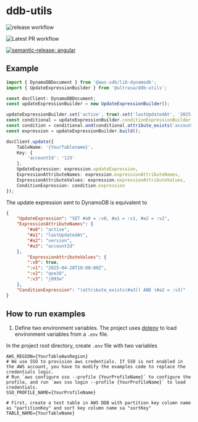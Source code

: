 # ddb-utils

![release workflow](https://github.com/Nan0416/ddb-utils/actions/workflows/release.yml/badge.svg)

![Latest PR workflow](https://github.com/Nan0416/ddb-utils/actions/workflows/pr.yml/badge.svg)

[![semantic-release: angular](https://img.shields.io/badge/semantic--release-angular-e10079?logo=semantic-release)](https://github.com/semantic-release/semantic-release)


## Example

```ts
import { DynamoDBDocument } from '@aws-sdk/lib-dynamodb';
import { UpdateExpressionBuilder } from '@ultrasa/ddb-utils';

const docClient: DynamoDBDocument;
const updateExpressionBuilder = new UpdateExpressionBuilder();

updateExpressionBuilder.set('active', true).set('lastUpdatedAt', '2025-04-28T10:00:00Z').set('version', 'qoe38');
const conditional = updateExpressionBuilder.conditionExpressionBuilder;
const condition = conditional.and(conditional.attribute_exists('accountId'), conditional.equal('version', 'j893w'));
const expression = updateExpressionBuilder.build();

docClient.update({
    TableName: '{YourTablename}',
    Key: {
        'accountId': '123'
    },
    UpdateExpression: expression.updateExpression,
    ExpressionAttributeNames: expression.expressionAttributeNames,
    ExpressionAttributeValues: expression.expressionAttributeValues,
    ConditionExpression: condition.expression
});
```

The update expression sent to DynamoDB is equivalent to 

```JSON
{
    "UpdateExpression": "SET #a0 = :v0, #a1 = :v1, #a2 = :v2",
    "ExpressionAttributeNames": {
        "#a0": "active",
        "#a1": "lastUpdatedAt",
        "#a2": "version",
        "#a3": "accountId"
    },
        "ExpressionAttributeValues": {
        ":v0": true,
        ":v1": "2025-04-28T10:00:00Z",
        ":v2": "qoe38",
        ":v3": "j893w"
    },
    "ConditionExpression": "(attribute_exists(#a3)) AND (#a2 = :v3)"
}
```

## How to run examples

1. Define two environment variables. The project uses [dotenv](https://www.npmjs.com/package/dotenv) to load environment variables from a `.env` file.

In the project root directory, create `.env` file with two variables

```
AWS_REGION={YourTableAwsRegion}
# We use SSO to provision aws credentials. If SSO is not enabled in the AWS account, you have to modify the examples code to replace the credentials logic.
# Run `aws configure sso --profile {YourProfileName}` to configure the profile, and run `aws sso login --profile {YourProfileName}` to load credentials.
SSO_PROFILE_NAME={YourProfileName}

# First, create a test table in AWS DDB with partition key column name as "partitionKey" and sort key column name sa "sortKey"
TABLE_NAME={YourTableName}
```